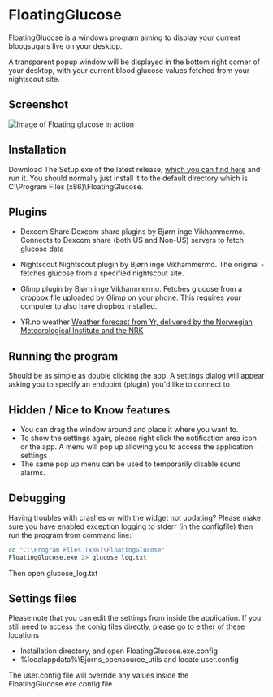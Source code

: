# FloatingGlucose
FloatingGlucose is a windows program aiming to display your current bloogsugars live on your desktop.

A transparent popup window will be displayed in the bottom right corner of your desktop, with your current blood glucose values fetched from your nightscout site.

## Screenshot
![Image of Floating glucose in action](https://s10.postimg.org/5ju8r9zh5/floatingglucose_1_4_1.png)

## Installation
Download The Setup.exe of the latest release, [which you can find here](https://github.com/dabear/FloatingGlucose/releases/) and run it. You should normally just install it to the default directory which is C:\Program Files (x86)\FloatingGlucose. 


## Plugins ##



- Dexcom Share Dexcom share plugins by Bjørn inge Vikhammermo. Connects to Dexcom share (both US and Non-US) servers to fetch glucose data

- Nightscout Nightscout plugin by Bjørn inge Vikhammermo. The original - fetches glucose from a specified nightscout site.

- Glimp plugin by Bjørn inge Vikhammermo. Fetches glucose from a dropbox file uploaded by Glimp on your phone. This requires your computer to also have dropbox installed.

- YR.no weather [Weather forecast from Yr, delivered by the Norwegian Meteorological Institute and the NRK](http://om.yr.no/verdata/free-weather-data/ "http://om.yr.no/verdata/free-weather-data/")


## Running the program 
Should be as simple as double clicking the app. A settings dialog will appear asking you to specify an endpoint (plugin) you'd like to connect to

## Hidden / Nice to Know features
* You can drag the window around and place it where you want to.
* To show the settings again, please right click the notification area icon or the app. A menu will pop up allowing you to access the application settings
* The same pop up menu can be used to temporarily disable sound alarms.

## Debugging
Having troubles with crashes or with the widget not updating? Please make sure you have enabled exception logging to stderr (in the configfile) then run the program from command line:

```bash
cd "C:\Program Files (x86)\FloatingGlucose"
FloatingGlucose.exe 2> glucose_log.txt
```

Then open glucose_log.txt

## Settings files
Please note that you can edit the settings from inside the application. If you still need to access the conig files directly, please go to either of these locations

* Installation directory, and open FloatingGlucose.exe.config
* %localappdata%\Bjorns_opensource_utils and locate user.config

The user.config file will override any values inside the FloatingGlucose.exe.config file


